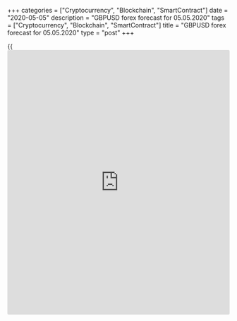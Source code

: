 +++
categories = ["Cryptocurrency", "Blockchain", "SmartContract"]
date = "2020-05-05"
description = "GBPUSD forex forecast for 05.05.2020"
tags = ["Cryptocurrency", "Blockchain", "SmartContract"]
title = "GBPUSD forex forecast for 05.05.2020"
type = "post"
+++

{{<iframe id="large-banner" src="https://www.bounty.group/#slide=21.0" width="100%" height="600" scrolling="no" style="border: 0px solid rgb(216, 221, 230); border-radius: 3px;">}}

May 5, 2020

May 5, 2020

Pound is not lucky in MayDmitri Demidenko

## Seasonal sell-offs are just one bear driver for the GBP/USD among
many

The best monthly rally of the US stocks over the past 33 years has
become the further evidence that the pound is subject to seasonal
regularities. Amid the beginning of the new fiscal year and the capitals
repatriation to the UK in April, the sterling was traditionally quite
strong, over the past decade, the [GBP/USD][1] closed in the red area in
April only in 2018. Since 2000, the pair was down only twice, in 2000
and 2004. The pound’s trend usually changes in May. The GBP on average
lost 2.3% in May in 2010-2019, it lost more than 3%.

 **Dynamics of pound moves in May**

![LiteForex: GBPUSD forex forecast for 05.05.2020][2]

 _Source: Bloomberg_

In April, the S&P 500 featured a quick rebound, being down rather deep
in March, and the sterling became more responsive to changes in the
global risk appetite, so, the Brexit matters, horrible domestic data or
the expectations of a greater monetary stimulus by the BoE didn’t affect
the pound’s bull market. In May, those bear factors for the [GBP/USD][1]
gain back the relevance. London demands full control over the coastal
waters and doesn’t want to accept the EU rules in the sphere of
environmental and labor law and government assistance. Brussels says the
Brexit talks have stalled. The UK demands sovereignty and isn’t willing
to extend the transition period, which may result in new import tariffs
in 2021 and hit the UK economy that is already weak.

Boris Johnson’s government is likely to boost the size of the fiscal
stimulus, and the Bank of England will have to boost the QE pace to
cover the increasing volume of the government bonds issuance. In March,
the central bank announced the launch of the QE program of £200 billion
and has bought bonds worth £70 since then. With the former asset
purchasing pace, the BoE may end the QE in June. Unless it increases the
purchase volume now, or, at least hints at such a step in the future,
[investor](https://www.fintechee.com/tutorial-for-forex-trading/investor-mode/)s will escape from the UK bond market, which will push up the
bond yields. An increase in the borrowing costs will delay the GDP
recovery. Andrew Bailey and his colleague will have to boost the asset-
buying program by at least another £200, and the expectations for the
BoE monetary expansion press the pound down.

Besides, the growing risk of the US-China trade war escalation weigh on
the US stocks and increases the demand for the dollar as a safe-haven.
Geopolitics, lower risk appetite, unsettled Brexit matters, and the
expectations for the BoE’s monetary easing, as well as the seasonal
factor, encourage speculators to increase net shorts on the pound to the
highest levels since December.

 **Dynamics of speculative net positions on GBP**

![LiteForex: GBPUSD forex forecast for 05.05.2020][3]

 _Source: Reuters._

In my opinion, the [GBP/USD][1] bulls were going ahead despite the
sterling’s flaws amid the substantial rally of the US stock indexes. In
April, the GBP has lost the support of the US stocks, which reminds
[investor](https://www.fintechee.com/tutorial-for-forex-trading/investor-mode/)s about Brexit and BoE’s monetary expansion. Therefore, if the
pound breaks out the supports at $1.235 and $1.229, it will be relevant
to sell the pound versus the US dollar.

* * *

P.S. Did you like my article? Share it in social networks: it will be
the best “thank you" :)

Ask me questions and comment below. I’ll be glad to answer your
questions and give necessary explanations.

 **Useful links:**

  * I recommend trying to trade with a reliable broker [here][4]. The system allows you to trade by yourself or copy successful traders from all across the globe.
  * Use my promo-code BLOG for getting deposit bonus 50% on LiteForex platform. Just enter this code in the appropriate field while [depositing][5] your trading account.
  * Telegram channel with high-quality analytics, Forex reviews, training articles, and other useful things for traders <t.me/liteforex>



## Price chart of GBPUSD in real time mode

![Pound is not lucky in May][6]

The content of this article reflects the author’s opinion and does not
necessarily reflect the official position of LiteForex. The material
published on this page is provided for informational purposes only and
should not be considered as the provision of investment advice for the
purposes of Directive 2004/39/EC.

Rate this article:

{{value}}

( {{count}} {{title}} )

   1. my.liteforex.com/trading/chart?symbol=GBPUSD&returnUrl=true
   2. cdn.liteforex.com/cache/uploads/blog_post/fundamental_analysis/etf-money-05-05-20.jpg?w=30&s=54b666abb3c1ddc2a062bcc8861ebb75
   3. cdn.liteforex.com/cache/uploads/blog_post/fundamental_analysis/pound-positions-05-05-20.jpg?w=30&s=34b9508d25169bd50a44ef1d3fe85091
   4. my.liteforex.com/?category=analysts-opinions&slug=pound-is-not-lucky-in-may&openPopup=%2Fregistration%2Fpopup&utm_source=blog&utm_medium=article&utm_campaign=bonus
   5. my.liteforex.com/deposit/?category=analysts-opinions&slug=pound-is-not-lucky-in-may&promo_code=BLOG&utm_source=blog&utm_medium=article&utm_campaign=bonus
   6. cdn.liteforex.com/cache/uploads/blog_post/fundamental_analysis/liteforex-blog-gbpusd-05-05-20.jpg?q=75&w=1000&s=fb57d15ca48cc4120b3d2be553271fe2
